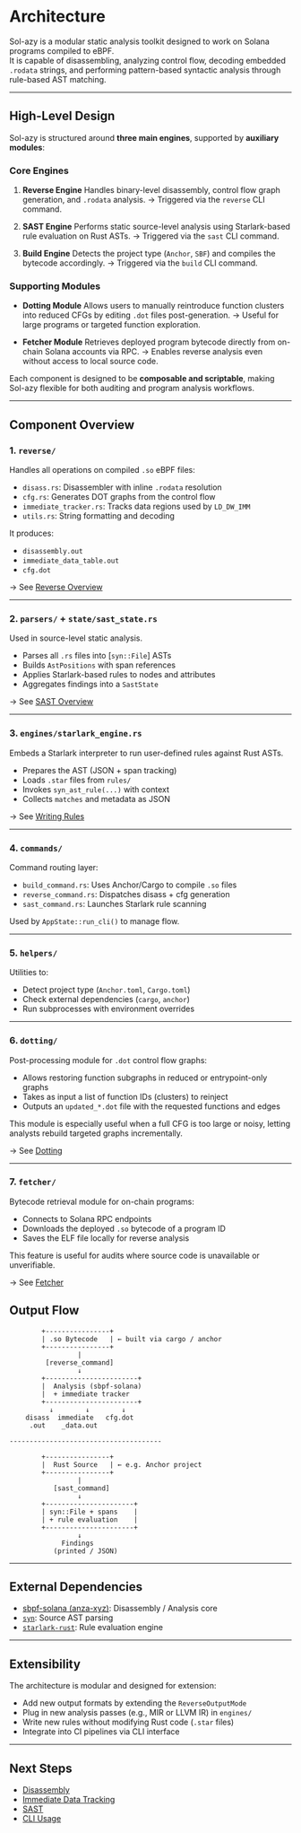 # Architecture

Sol-azy is a modular static analysis toolkit designed to work on Solana programs compiled to eBPF.  
It is capable of disassembling, analyzing control flow, decoding embedded `.rodata` strings, and performing pattern-based syntactic analysis through rule-based AST matching.

---

## High-Level Design

Sol-azy is structured around **three main engines**, supported by **auxiliary modules**:

### Core Engines

1. **Reverse Engine**
   Handles binary-level disassembly, control flow graph generation, and `.rodata` analysis.
   → Triggered via the `reverse` CLI command.

2. **SAST Engine**
   Performs static source-level analysis using Starlark-based rule evaluation on Rust ASTs.
   → Triggered via the `sast` CLI command.

3. **Build Engine**
   Detects the project type (`Anchor`, `SBF`) and compiles the bytecode accordingly.
   → Triggered via the `build` CLI command.

### Supporting Modules

* **Dotting Module**
  Allows users to manually reintroduce function clusters into reduced CFGs by editing `.dot` files post-generation.
  → Useful for large programs or targeted function exploration.

* **Fetcher Module**
  Retrieves deployed program bytecode directly from on-chain Solana accounts via RPC.
  → Enables reverse analysis even without access to local source code.

Each component is designed to be **composable and scriptable**, making Sol-azy flexible for both auditing and program analysis workflows.

---

## Component Overview

### 1. `reverse/`

Handles all operations on compiled `.so` eBPF files:

- `disass.rs`: Disassembler with inline `.rodata` resolution
- `cfg.rs`: Generates DOT graphs from the control flow
- `immediate_tracker.rs`: Tracks data regions used by `LD_DW_IMM`
- `utils.rs`: String formatting and decoding

It produces:

- `disassembly.out`
- `immediate_data_table.out`
- `cfg.dot`

→ See [Reverse Overview](reverse/overview.md)

---

### 2. `parsers/` + `state/sast_state.rs`

Used in source-level static analysis.

- Parses all `.rs` files into [`syn::File`] ASTs
- Builds `AstPositions` with span references
- Applies Starlark-based rules to nodes and attributes
- Aggregates findings into a `SastState`

→ See [SAST Overview](reverse/sast.md)

---

### 3. `engines/starlark_engine.rs`

Embeds a Starlark interpreter to run user-defined rules against Rust ASTs.

- Prepares the AST (JSON + span tracking)
- Loads `.star` files from `rules/`
- Invokes `syn_ast_rule(...)` with context
- Collects `matches` and metadata as JSON

→ See [Writing Rules](../rules/README.md)

---

### 4. `commands/`

Command routing layer:

- `build_command.rs`: Uses Anchor/Cargo to compile `.so` files
- `reverse_command.rs`: Dispatches disass + cfg generation
- `sast_command.rs`: Launches Starlark rule scanning

Used by `AppState::run_cli()` to manage flow.

---

### 5. `helpers/`

Utilities to:

- Detect project type (`Anchor.toml`, `Cargo.toml`)
- Check external dependencies (`cargo`, `anchor`)
- Run subprocesses with environment overrides

---

### 6. `dotting/`

Post-processing module for `.dot` control flow graphs:

* Allows restoring function subgraphs in reduced or entrypoint-only graphs
* Takes as input a list of function IDs (clusters) to reinject
* Outputs an `updated_*.dot` file with the requested functions and edges

This module is especially useful when a full CFG is too large or noisy, letting analysts rebuild targeted graphs incrementally.

→ See [Dotting](reverse/dotting.md)

---

### 7. `fetcher/`

Bytecode retrieval module for on-chain programs:

* Connects to Solana RPC endpoints
* Downloads the deployed `.so` bytecode of a program ID
* Saves the ELF file locally for reverse analysis

This feature is useful for audits where source code is unavailable or unverifiable.

→ See [Fetcher](cli/fetcher.md)

## Output Flow

```
        +----------------+
        | .so Bytecode   | ← built via cargo / anchor
        +----------------+
                 |
         [reverse_command]
                 ↓
        +-----------------------+
        |  Analysis (sbpf-solana)
        |  + immediate tracker
        +-----------------------+
          ↓        ↓        ↓
    disass  immediate   cfg.dot
     .out    _data.out

--------------------------------------

        +----------------+
        |  Rust Source   | ← e.g. Anchor project
        +----------------+
                 |
           [sast_command]
                 ↓
        +----------------------+
        | syn::File + spans    |
        | + rule evaluation    |
        +----------------------+
                 ↓
             Findings
           (printed / JSON)
```

---

## External Dependencies

- [sbpf-solana (anza-xyz)](https://github.com/anza-xyz/sbpf-solana): Disassembly / Analysis core
- [`syn`](https://docs.rs/syn): Source AST parsing
- [`starlark-rust`](https://github.com/facebook/starlark-rust): Rule evaluation engine

---

## Extensibility

The architecture is modular and designed for extension:

- Add new output formats by extending the `ReverseOutputMode`
- Plug in new analysis passes (e.g., MIR or LLVM IR) in `engines/`
- Write new rules without modifying Rust code (`.star` files)
- Integrate into CI pipelines via CLI interface

---

## Next Steps

- [Disassembly](reverse/disassembly.md)
- [Immediate Data Tracking](reverse/immediates.md)
- [SAST](./static_analysis.md)
- [CLI Usage](./cli_usage.md)